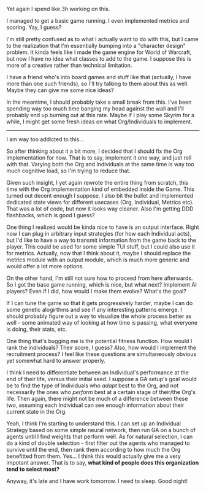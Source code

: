 Yet again I spend like 3h working on this.

I managed to get a basic game running. I even implemented metrics and scoring. Yay, I guess?

I'm still pretty confused as to what I actually want to do with this, but I came to the realization that I'm essentially bumping into a "character design" problem. It kinda feels like I made the game engine for World of Warcraft, but now I have no idea what classes to add to the game. I suppose this is more of a creative rather than technical limitation.

I have a friend who's into board games and stuff like that (actually, I have more than one such friends), so I'll try talking to them about this as well. Maybe they can give me some nice ideas?

In the meantime, I should probably take a small break from this. I've been spending way too much time banging my head against the wall and I'll probably end up burning out at this rate. Maybe if I play some Skyrim for a while, I might get some fresh ideas on what Org/Individuals to implement.

---

I am way too addicted to this...

So after thinking about it a bit more, I decided that I should fix the Org implementation for now. That is to say, implement it one way, and just roll with that. Varying both the Org and Individuals at the same time is way too much cognitive load, so I'm trying to reduce that.

Given such insight, I yet again rewrote the entire thing from scratch, this time with the Org implementation kind of embedded inside the Game. This turned out decent enough I suppose. I also bit the bullet and implemented dedicated state views for different usecases (Org, Individual, Metrics etc). That was a lot of code, but now it looks way cleaner. Also I'm getting DDD flashbacks, which is good I guess?

One thing I realized would be kinda nice to have is an output interface. Right now I can plug in arbitrary input strategies (for how each Individual acts), but I'd like to have a way to transmit information from the game back to the player. This could be used for some simple TUI stuff, but I could also use it for metrics. Actually, now that I think about it, maybe I should replace the metrics module with an output module, which is much more generic and would offer a lot more options.

On the other hand, I'm still not sure how to proceed from here afterwards. So I got the base game running, which is nice, but what next? Implement AI players? Even if I did, how would I make them evolve? What's the goal?

If I can tune the game so that it gets progressively harder, maybe I can do some genetic alogirthms and see if any interesting patterns emerge. I should probably figure out a way to visualize the whole process better as well - some animated way of looking at how time is passing, what everyone is doing, their stats, etc.

One thing that's bugging me is the potential fitness function. How would I rank the individuals? Their score, I guess? Also, how would I implement the recruitment process? I feel like these questions are simultaneously obvious yet somewhat hard to answer properly.

I think I need to differentiate between an Individual's performance at the end of their life, versus their initial seed. I suppose a GA setup's goal would be to find the type of Individuals who _adapt_ best to the Org, and not necessarily the ones who _perform_ best at a certain stage of their/the Org's life. Then again, there might not be much of a difference between these two, assuming each Individual can see enough information about their current state in the Org.

Yeah, I think I'm starting to understand this. I can set up an Individual Strategy based on some simple neural network, then run GA on a bunch of agents until I find weights that perform well. As for natural selection, I can do a kind of double selection - first filter out the agents who managed to survive until the end, then rank them according to how much the Org benefitted from them. Yes... I think this would actually give me a very impotant answer. That is to say, **what kind of people does this organization tend to select most?**

Anyway, it's late and I have work tomorrow. I need to sleep. Good night!